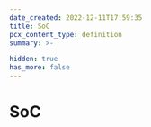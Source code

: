 ```yaml
---
date_created: 2022-12-11T17:59:35
title: SoC
pcx_content_type: definition
summary: >-

hidden: true
has_more: false
---
```


# SoC
